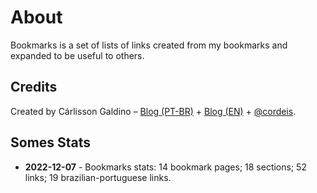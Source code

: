 # About

Bookmarks is a set of lists of links created from my bookmarks and expanded to be useful to others.

## Credits

Created by Cárlisson Galdino – [Blog (PT-BR)](http://blog.cordeis.com/) + [Blog (EN)](https://cordeis.vivaldi.net/) + [@cordeis](https://social.vivaldi.net/@cordeis).

## Somes Stats

* **2022-12-07** - Bookmarks stats: 14 bookmark pages; 18 sections; 52 links; 19 brazilian-portuguese links.
